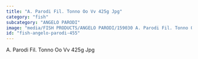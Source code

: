 ```yaml
---
title: "A. Parodi Fil. Tonno Oo Vv 425g Jpg"
category: "fish"
subcategory: "ANGELO PARODI"
image: "media/FISH PRODUCTS/ANGELO PARODI/159030 A. Parodi Fil. Tonno OO VV 425g_JPG.jpg"
id: "fish-angelo-parodi-455"
---
```


A. Parodi Fil. Tonno Oo Vv 425g Jpg
